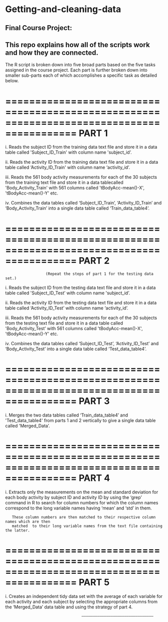 # Getting-and-cleaning-data
## Final Course Project:
## This repo explains how all of the scripts work and how they are connected.


The R script is broken down into five broad parts based on the five tasks assigned in the course project. Each part is further broken down into smaller sub-parts each of which accomplishes a specific task as detailed below.

   ==========================================================================================
                                             PART 1
   ==========================================================================================

 i. Reads the subject ID from the training data text file and store it in a data table called 
   'Subject_ID_Train' with column name 'subject_id’.

ii. Reads the activity ID from the training data text file and store it in a data table called 
    ‘Activity_ID_Train' with column name ‘activity_id’.

iii. Reads the 561 body activity measurements for each of the 30 subjects from the training text
     file and store it in a data tablecalled  'Body_Activity_Train' with 561 columns called 
     'tBodyAcc-mean()-X', 'tBodyAcc-mean()-Y' etc.

iv. Combines the data tables called ‘Subject_ID_Train’, ‘Activity_ID_Train’ and  ‘Body_Activity_Train’ 
    into a single data table called ‘Train_data_table4’.

   ==========================================================================================
                                             PART 2
   ==========================================================================================

                      (Repeat the steps of part 1 for the testing data set.)

i.    Reads the subject ID from the testing data text file and store it in a data table called
     'Subject_ID_Test’ with column name 'subject_id’.

ii.   Reads the activity ID from the testing data text file and store it in a data table called
      ‘Activity_ID_Test’ with column name ‘activity_id’.

iii.  Reads the 561 body activity measurements for each of the 30 subjects from the testing
      text file and store it in a data table called 'Body_Activity_Test’ with 561 columns 
      called 'tBodyAcc-mean()-X', 'tBodyAcc-mean()-Y' etc.

iv.   Combines the data tables called ‘Subject_ID_Test’, ‘Activity_ID_Test’ and  ‘Body_Activity_Test’ 
      into a single data table called ‘Test_data_table4’.

  ==========================================================================================
                                             PART 3
  ==========================================================================================

i.     Merges the two data tables called ‘Train_data_table4’ and 'Test_data_table4' from 
       parts 1 and 2  vertically  to give a single data table called 'Merged_Data’.

  ==========================================================================================
                                             PART 4
  ==========================================================================================

i.     Extracts only the measurements on the mean and standard deviation for each body activity 
       by subject ID and activity ID by using the ‘grep’ command in R to search for column
       numbers for which the column names correspond to the long variable names having ‘mean’ 
       and ‘std’ in them.

       These column numbers are then matched to their respective column names which are then 
       matched  to their long variable names from the text file containing the latter.

  ==========================================================================================
                                              PART 5
  ==========================================================================================

i.      Creates an independent tidy data set with the average of each variable for each activity 
        and each subject by selecting the appropriate columns from the ‘Merged_Data’ data table 
        and using the strategy of part 4.


                                      ————————————————————————————————


